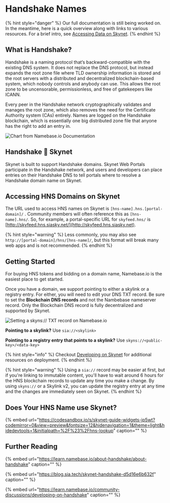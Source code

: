 # Handshake Names

{% hint style="danger" %}
Our full documentation is still being worked on. In the meantime, here is a quick overview along with links to various resources. For a brief intro, see [Accessing Data on Skynet](../getting-started/accessing-data-on-skynet.md#handshake-names).
{% endhint %}

## What is Handshake?

Handshake is a naming protocol that’s backward-compatible with the existing DNS system. It does not replace the DNS protocol, but instead expands the root zone file where TLD ownership information is stored and the root servers with a distributed and decentralized blockchain-based system, which nobody controls and anybody can use. This allows the root zone to be uncensorable, permissionless, and free of gatekeepers like ICANN.

Every peer in the Handshake network cryptographically validates and manages the root zone, which also removes the need for the Certificate Authority system \(CAs\) entirely. Names are logged on the Handshake blockchain, which is essentially one big distributed zone file that anyone has the right to add an entry in.

![Chart from Namebase.io Documentation](../.gitbook/assets/traditional-dns-vs-handshake-dns-table.png)

## Handshake 🤝 Skynet

Skynet is built to support Handshake domains. Skynet Web Portals participate in the Handshake network, and users and developers can place entries on their Handshake DNS to tell portals where to resolve a Handshake domain name on Skynet.

## Accessing HNS Domains on Skynet

The URL used to access HNS names on Skynet is `[hns-name].hns.[portal-domain]/` . Community members will often reference this as `[hns-name].hns/`. So, for example, a portal-specific URL for `skyfeed.hns/` is [http://skyfeed.hns.siasky.net/](http://skyfeed.hns.siasky.net).

{% hint style="warning" %}
Less commonly, you may also see `http://[portal-domain]/hns/[hns-name]/`, but this format will break many web apps and is not recommended.
{% endhint %}

## Getting Started

For buying HNS tokens and bidding on a domain name, Namebase.io is the easiest place to get started.

Once you have a domain, we support pointing to either a skylink or a registry entry. For either, you will need to edit your DNS TXT record. Be sure to set the **Blockchain DNS records** and not the Nambebase nameserver record. Only the Blockchain DNS record is fully decentralized and supported by Skynet.

![Setting a skyns:// TXT record on Namebase.io](../.gitbook/assets/hnsdnsrecord.png)

**Pointing to a skylink?** Use `sia://<skylink>`

**Pointing to a registry entry that points to a skylink?** Use `skyns://<public-key>/<data-key>`

{% hint style="info" %}
Checkout [Developing on Skynet](../the-technology/developing-on-skynet.md#deployment-tooling) for additional resources on deployment.
{% endhint %}

{% hint style="warning" %}
Using a `sia://` record may be easier at first, but if you're linking to immutable content, you'll have to wait around 6 hours for the HNS blockchain records to update any time you make a change. By using `skyns://`  or a Skylink v2, you can update the registry entry at any time and the changes are immediately seen on Skynet.
{% endhint %}

## Does Your HNS Name use Skynet?

{% embed url="https://codesandbox.io/s/skynet-guide-widgets-jp5wt?codemirror=0&view=preview&fontsize=12&hidenavigation=1&theme=light&hidedevtools=1&initialpath=%2F%23%2Fhns-lookup" caption="" %}

## Further Reading

{% embed url="https://learn.namebase.io/about-handshake/about-handshake" caption="" %}

{% embed url="https://blog.sia.tech/skynet-handshake-d5d16e6b632f" caption="" %}

{% embed url="https://learn.namebase.io/community-discussions/developing-on-handshake" caption="" %}

